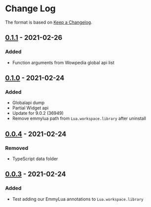 # Change Log
The format is based on [Keep a Changelog](http://keepachangelog.com/).

## [0.1.1] - 2021-02-26
### Added
- Function arguments from Wowpedia global api list

## [0.1.0] - 2021-02-24
### Added
- Globalapi dump
- Partial Widget api
- Update for 9.0.2 (36949)
- Remove emmylua path from `Lua.workspace.library` after uninstall

## [0.0.4] - 2021-02-24
### Removed
- TypeScript data folder

## [0.0.3] - 2021-02-24
### Added
- Test adding our EmmyLua annotations to `Lua.workspace.library`

[0.1.1]: https://github.com/Ketho/vscode-wow-api/releases/tag/v0.1.1
[0.1.0]: https://github.com/Ketho/vscode-wow-api/releases/tag/v0.1.0
[0.0.4]: https://github.com/Ketho/vscode-wow-api/releases/tag/v0.0.4
[0.0.3]: https://github.com/Ketho/vscode-wow-api/releases/tag/v0.0.3
